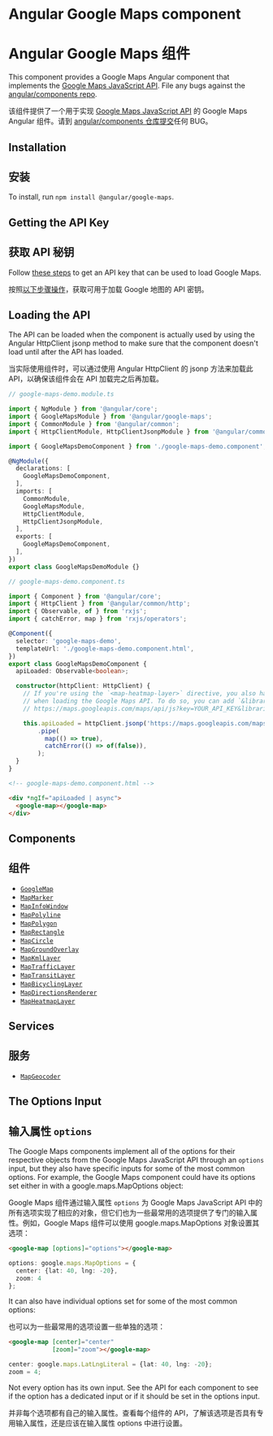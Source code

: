 # Angular Google Maps component

# Angular Google Maps 组件

This component provides a Google Maps Angular component that implements the
[Google Maps JavaScript API](https://developers.google.com/maps/documentation/javascript/tutorial).
File any bugs against the [angular/components repo](https://github.com/angular/components/issues).

该组件提供了一个用于实现 [Google Maps JavaScript API](https://developers.google.com/maps/documentation/javascript/tutorial) 的 Google Maps Angular 组件。请到 [angular/components 仓库提交](https://github.com/angular/components/issues)任何 BUG。

## Installation

## 安装

To install, run `npm install @angular/google-maps`.

## Getting the API Key

## 获取 API 秘钥

Follow [these steps](https://developers.google.com/maps/gmp-get-started) to get an API key that can be used to load Google Maps.

按照[以下步骤操作](https://developers.google.com/maps/gmp-get-started)，获取可用于加载 Google 地图的 API 密钥。

## Loading the API

The API can be loaded when the component is actually used by using the Angular HttpClient jsonp
method to make sure that the component doesn't load until after the API has loaded.

当实际使用组件时，可以通过使用 Angular HttpClient 的 jsonp 方法来加载此 API，以确保该组件会在 API 加载完之后再加载。

```typescript
// google-maps-demo.module.ts

import { NgModule } from '@angular/core';
import { GoogleMapsModule } from '@angular/google-maps';
import { CommonModule } from '@angular/common';
import { HttpClientModule, HttpClientJsonpModule } from '@angular/common/http';

import { GoogleMapsDemoComponent } from './google-maps-demo.component';

@NgModule({
  declarations: [
    GoogleMapsDemoComponent,
  ],
  imports: [
    CommonModule,
    GoogleMapsModule,
    HttpClientModule,
    HttpClientJsonpModule,
  ],
  exports: [
    GoogleMapsDemoComponent,
  ],
})
export class GoogleMapsDemoModule {}

// google-maps-demo.component.ts

import { Component } from '@angular/core';
import { HttpClient } from '@angular/common/http';
import { Observable, of } from 'rxjs';
import { catchError, map } from 'rxjs/operators';

@Component({
  selector: 'google-maps-demo',
  templateUrl: './google-maps-demo.component.html',
})
export class GoogleMapsDemoComponent {
  apiLoaded: Observable<boolean>;

  constructor(httpClient: HttpClient) {
    // If you're using the `<map-heatmap-layer>` directive, you also have to include the `visualization` library 
    // when loading the Google Maps API. To do so, you can add `&libraries=visualization` to the script URL:
    // https://maps.googleapis.com/maps/api/js?key=YOUR_API_KEY&libraries=visualization

    this.apiLoaded = httpClient.jsonp('https://maps.googleapis.com/maps/api/js?key=YOUR_KEY_HERE', 'callback')
        .pipe(
          map(() => true),
          catchError(() => of(false)),
        );
  }
}
```

```html
<!-- google-maps-demo.component.html -->

<div *ngIf="apiLoaded | async">
  <google-map></google-map>
</div>
```

## Components

## 组件

- [`GoogleMap`](./google-map/README.md)
- [`MapMarker`](./map-marker/README.md)
- [`MapInfoWindow`](./map-info-window/README.md)
- [`MapPolyline`](./map-polyline/README.md)
- [`MapPolygon`](./map-polygon/README.md)
- [`MapRectangle`](./map-rectangle/README.md)
- [`MapCircle`](./map-circle/README.md)
- [`MapGroundOverlay`](./map-ground-overlay/README.md)
- [`MapKmlLayer`](./map-kml-layer/README.md)
- [`MapTrafficLayer`](./map-traffic-layer/README.md)
- [`MapTransitLayer`](./map-transit-layer/README.md)
- [`MapBicyclingLayer`](./map-bicycling-layer/README.md)
- [`MapDirectionsRenderer`](./map-directions-renderer/README.md)
- [`MapHeatmapLayer`](./map-heatmap-layer/README.md)

## Services

## 服务

- [`MapGeocoder`](./map-geocoder/README.md)

## The Options Input

## 输入属性 `options`

The Google Maps components implement all of the options for their respective objects from the
Google Maps JavaScript API through an `options` input, but they also have specific inputs for some
of the most common options. For example, the Google Maps component could have its options set either
in with a google.maps.MapOptions object:

Google Maps 组件通过输入属性 `options` 为 Google Maps JavaScript API 中的所有选项实现了相应的对象，但它们也为一些最常用的选项提供了专门的输入属性。例如，Google Maps 组件可以使用 google.maps.MapOptions 对象设置其选项：

```html
<google-map [options]="options"></google-map>
```

```typescript
options: google.maps.MapOptions = {
  center: {lat: 40, lng: -20},
  zoom: 4
};
```

It can also have individual options set for some of the most common options:

也可以为一些最常用的选项设置一些单独的选项：

```html
<google-map [center]="center"
            [zoom]="zoom"></google-map>
```

```typescript
center: google.maps.LatLngLiteral = {lat: 40, lng: -20};
zoom = 4;
```

Not every option has its own input. See the API for each component to see if the option has a
dedicated input or if it should be set in the options input.

并非每个选项都有自己的输入属性。查看每个组件的 API，了解该选项是否具有专用输入属性，还是应该在输入属性 options 中进行设置。
